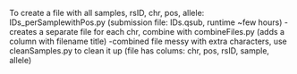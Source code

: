 To create a file with all samples, rsID, chr, pos, allele: IDs_perSamplewithPos.py (submission file: IDs.qsub, runtime ~few hours)
  -creates a separate file for each chr, combine with combineFiles.py (adds a column with filename title)
  -combined file messy with extra characters, use cleanSamples.py to clean it up (file has colums: chr, pos, rsID, sample, allele)
